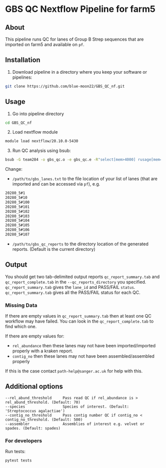 # GBS QC Nextflow Pipeline for farm5

## About

This pipeline runs QC for lanes of Group B Strep sequences that are imported on farm5 and available on `pf`.

## Installation

1. Download pipeline in a directory where you keep your software or pipelines:
```bash
git clone https://github.com/blue-moon22/GBS_QC_nf.git
```


## Usage
1. Go into pipeline directory
```bash
cd GBS_QC_nf
```

2. Load nextflow module
```bash
module load nextflow/20.10.0-5430
```

3. Run QC analysis using bsub:
```bash
bsub -G team284 -o gbs_qc.o -e gbs_qc.e -R"select[mem>4000] rusage[mem=4000]" -M4000 'nextflow run main.nf --qc_reports_directory /path/to/gbs_qc_reports --lanes /path/to/gbs_lanes.txt'
```
Change:
- `/path/to/gbs_lanes.txt` to the file location of your list of lanes (that are imported and can be accessed via `pf`), e.g.

```bash
20280_5#1
20280_5#10
20280_5#100
20280_5#101
20280_5#102
20280_5#103
20280_5#104
20280_5#105
20280_5#106
20280_5#107
```

- `/path/to/gbs_qc_reports` to the directory location of the generated reports. (Default is the current directory)

## Output
You should get two tab-delimited output reports `qc_report_summary.tab` and `qc_report_complete.tab` in the `--qc_reports_directory` you specified. `qc_report_summary.tab` gives the `lane_id` and PASS/FAIL `status`. `qc_report_summary.tab` gives all the PASS/FAIL status for each QC. 

### Missing Data
If there are empty values in  `qc_report_summary.tab` then at least one QC workflow may have failed. You can look in the `qc_report_complete.tab` to find which one. 

If there are empty values for: 
- `rel_abundance` then these lanes may not have been imported/imported properly with a kraken report.
- `contig_no` then these lanes may not have been assembled/assembled properly

If this is the case contact `path-help@sanger.ac.uk` for help with this.

## Additional options
    --rel_abund_threshold     Pass read QC if rel_abundance is > rel_abund_threshold. (Default: 70)
    --species                 Species of interest. (Default: 'Streptococcus agalactiae')
    --contig_no_threshold     Pass contig number QC if contig_no < contig_no_threshold. (Default: 500)
    --assembler               Assemblies of interest e.g. velvet or spades. (Default: spades)

### For developers

Run tests:
```
pytest tests
```